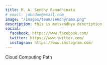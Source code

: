```yaml
---
title: M. A. Sendhy Ramadhinata
# email: johndoe@email.com
image: "/images/team/sendhyrama.png"
description: this is metsendhya description
social:
  facebook: https://www.facebook.com/
  twitter: https://www.twitter.com/
  instagram: https://www.instagram.com/
---
```


Cloud Computing Path
